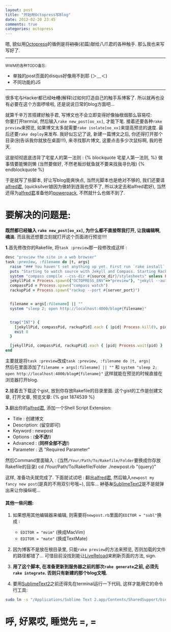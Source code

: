```yaml
---
layout: post
title: "开始用Octopress写Blog"
date: 2012-02-20 23:45
comments: true
categories: octopress
---
```


嗯, 貌似用[Octopress]的循例是将<strike>初夜</strike>(初篇)献给八爪君的各种触手. 
那么我也来写写好了. 

-------------
<small>WWM的各种TODO备忘:</small>

- 单独的post页面的disqus好像用不到耶 (＞﹏＜) 
- 不同功能的JS

-------------
很多宅与Hacker都已经<strike>吐槽</strike>(解释)过如何打造自己的触手系博客了. 所以就再也没有必要在这个方面啰嗦啦, 还是说说日常的blog方面吧...

<!-- more -->

就算千辛万苦搭建好触手君, 写博文也不会立即变得好像抽根烟那么容易哎:   
你要打开termial, 然后输入`rake new_post[oo_xx]`, 才能下笔. 
接着还要各种`rake preview`来预览, 如果博文太多就需要`rake isolate[oo_xx]`来提高预览的速度.
最后还要`rake deploy`来发布. 
我好似忘记了说, 新建一篇博文之后, 你还得打开那个目录(别告诉我你就放在桌面!!!), 来寻找那片博文, 这要点击多少次鼠标啊, 我的苍天.

这是彻彻底底违背了宅星人的第一法则 :
{% blockquote 宅星人第一法则, %}
做事情要能懒则懒 (当然要做好, 不然老板炒鱿鱼就不要来找我寻仇哦)
{% endblockquote %}

于是就写了些脚本, 好让写blog能爽快点, 当然光脚本也是绝对不够的, 我们还要请[alfred君], (quicksilver娘因为傲娇到连我也受不了, 所以决定去和alfred君好), 当然还得为[alfred君]准备他的[powerpack], 不然就什么也做不到了.   

# 要解决的问题是:
__既然都已经输入 `rake new_post[oo_xx]`, 为什么都不直接帮我打开, 让我编辑啊, 魂淡.__ 而且我还想要立刻就打开这个页面进行预览!!!!

<strong>1\.</strong>首先修改你的Rakefile, 将`task :preview`那一段修改成这样 :
``` ruby task :preview
desc "preview the site in a web browser"
task :preview, :filename do |t, args|
  raise "### You haven't set anything up yet. First run `rake install` to set up an Octopress theme." unless File.directory?(source_dir)
  puts "Starting to watch source with Jekyll and Compass. Starting Rack on port #{server_port}"
  system "compass compile --css-dir #{source_dir}/stylesheets" unless File.exist?("#{source_dir}/stylesheets/screen.css")
  jekyllPid = Process.spawn({"OCTOPRESS_ENV"=>"preview"}, "jekyll --auto")
  compassPid = Process.spawn("compass watch")
  rackupPid = Process.spawn("rackup --port #{server_port}")


  filename = args[:filename] || ""
  system "sleep 2; open http://localhost:4000/blog#{filename}"


  trap("INT") {
    [jekyllPid, compassPid, rackupPid].each { |pid| Process.kill(9, pid) rescue Errno::ESRCH }
    exit 0
  }

  [jekyllPid, compassPid, rackupPid].each { |pid| Process.wait(pid) }
end
```
主要就是将`task :preview`改成`task :preview, :filename do |t, args|`  
然后在里面添加了`filename = args[:filename] || ""` 和 `system "sleep 2; open http://localhost:4000/blog#{filename}"` 这样就能在预览的时候直接在浏览器打开blog.

<strong>2\.</strong>接着去下载这个gist, 放到你存放Rakefile的目录里面. 这个gist的工作是创建文章, 打开文章, 预览文章:
{% gist 1874539 %}

<strong>3\.</strong>翻出你的[alfred君], 添加一个Shell Script Extension:  

- Title : 创建博文
- Description: (留空即可)
- Keyword : newpost
- Options : (__全不选!__)
- Advanced : (__同样全部不选!__)
- Parameter : 选 "Required Parameter"

然后Command里面输入 : (当然`/Your/Path/To/Rakefile/Folder`要换成你存放Rakefile的目录)
    cd /Your/Path/To/Rakefile/Folder
    ./newpost.rb "{query}"

这样, 准备功夫就完成了. 下面就试试吧 :
翻出[alfred君], 然后输入`newpost my fancy new post`(是真的不用双引号哦~), 回车... <strike>好基友</strike>[SublimeText2]是不是就弹出来让你操纵呢...

#### 其他一些问题:

1.  如果想用其他编辑器来编辑, 则需要将`newpost.rb`里面的`EDITOR = "subl"`换成 :
    - `EDITOR = "mvim"` (换成MacVim)
    - `EDITOR = "mate"` (换成TextMate)

1.  因为博客不是放在根目录里, 只能`rake preview`的方法来预览, 否则加载的文件的路径都错了... 可惜目前没找到能让[LiveReload]来刷新页面的方法, sign.
1.  __用了这个脚本, 在准备更新到服务器之前的那次`rake generate`之前, 必须先`rake integrate`. 否则只有新建的那个blog文哦.__
1.  要用[SublimeText2]之前还得先在terminal运行一下代码, 这样才能用它的命令行工具:
``` bash
sudo ln -s "/Applications/Sublime Text 2.app/Contents/SharedSupport/bin/subl" /bin/subl
```


# 呼, 好累哎, 睡觉先 =, =



[Octopress]: http://octopress.org/
[alfred君]: http://www.alfredapp.com/
[powerpack]: http://www.alfredapp.com/powerpack/
[zan5hin]: https://github.com/zan5hin
[SublimeText2]: http://www.sublimetext.com/2
[LiveReload]: http://livereload.com/